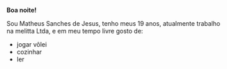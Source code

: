 **Boa noite!**

Sou Matheus Sanches de Jesus, tenho meus 19 anos, atualmente trabalho na melitta Ltda, e em meu tempo livre gosto de:
 - jogar vôlei
 - cozinhar
 - ler

